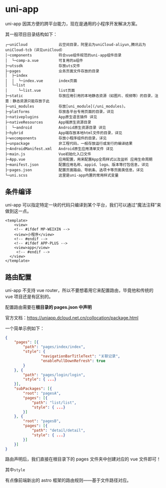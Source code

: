# uni-app

uni-app 因其方便的跨平台能力，现在是通用的小程序开发解决方案。

其一般项目目录结构如下：

```
┌─uniCloud              云空间目录，阿里云为uniCloud-aliyun,腾讯云为uniCloud-tcb（详见uniCloud）
│─components            符合vue组件规范的uni-app组件目录
│  └─comp-a.vue         可复用的a组件
├─utssdk                存放uts文件
├─pages                 业务页面文件存放的目录
│  ├─index
│  │  └─index.vue       index页面
│  └─list
│     └─list.vue        list页面
├─static                存放应用引用的本地静态资源（如图片、视频等）的目录，注意：静态资源只能存放于此
├─uni_modules           存放[uni_module](/uni_modules)。
├─platforms             存放各平台专用页面的目录，详见
├─nativeplugins         App原生语言插件 详见
├─nativeResources       App端原生资源目录
│  └─android            Android原生资源目录 详见
├─hybrid                App端存放本地html文件的目录，详见
├─wxcomponents          存放小程序组件的目录，详见
├─unpackage             非工程代码，一般存放运行或发行的编译结果
├─AndroidManifest.xml   Android原生应用清单文件 详见
├─main.js               Vue初始化入口文件
├─App.vue               应用配置，用来配置App全局样式以及监听 应用生命周期
├─manifest.json         配置应用名称、appid、logo、版本等打包信息，详见
├─pages.json            配置页面路由、导航条、选项卡等页面类信息，详见
└─uni.scss              这里是uni-app内置的常用样式变量
```

## 条件编译

uni-app 可以指定特定一块的代码只编译到某个平台，我们可以通过“魔法注释”来做到这一点。

```vue
<template>
	<view>
    <!-- #ifdef MP-WEIXIN -->
  	<view>小程序</view>
    <!-- #endif -->
    <!-- #ifdef APP-PLUS -->
    <view>app</view>
     <!-- #endif -->
  </view>
</template>
```

## 路由配置

uni-app 不支持 vue router，所以不要想着用它来配置路由，毕竟他和传统的 vue 项目还是有区别的。

配置路由需要在**根目录的 pages.json 中声明**

官方文档：https://uniapp.dcloud.net.cn/collocation/package.html

一个简单示例如下：

```json
{
	"pages": [{
		"path": "pages/index/index",
		"style": {
				"navigationBarTitleText": "关联记录",
				"enablePullDownRefresh": true
		}
	}, {
		"path": "pages/login/login",
		"style": { ...}
	}],
	"subPackages": [{
		"root": "pagesA",
		"pages": [{
			"path": "list/list",
			"style": { ...}
		}]
	}, {
		"root": "pagesB",
		"pages": [{
			"path": "detail/detail",
			"style": { ...}
		}]
	}]
}

```

路由声明后，我们直接在根目录下的 pages 文件夹中创建对应的 vue 文件即可！

其中`style` 

有点像前端新出的 astro 框架的路由规则——基于文件路径对应。